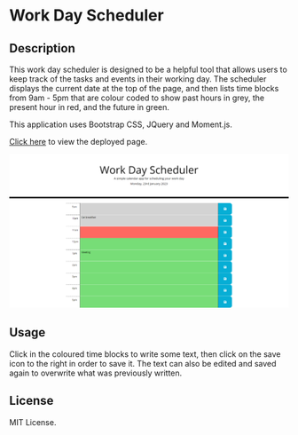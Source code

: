 # Work Day Scheduler

## Description

This work day scheduler is designed to be a helpful tool that allows users to keep track of the tasks and events in their working day. The scheduler displays the current date at the top of the page, and then lists time blocks from 9am - 5pm that are colour coded to show past hours in grey, the present hour in red, and the future in green.

This application uses Bootstrap CSS, JQuery and Moment.js.

[Click here](https://codenamehaylz.github.io/Work-Day-Scheduler/) to view the deployed page.

![Screenshot of the Work Day Scheduler](/assets/WorkDayScheduleScreenshot.png)

## Usage

Click in the coloured time blocks to write some text, then click on the save icon to the right in order to save it. The text can also be edited and saved again to overwrite what was previously written.

## License
MIT License.